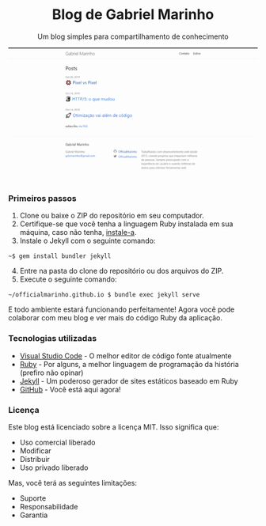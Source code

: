 <div align="center">
  <h1>Blog de Gabriel Marinho</h1>
  <p>Um blog simples para compartilhamento de conhecimento</p>
</div>
<img src="https://github.com/OfficialMarinho/officialmarinho.github.io/blob/master/_site/assets/screencapture-gabrielmarinho-tech-2020-01-09-02_46_42.png?raw=true" alt="Preview do blog em funcionamento"/>

### Primeiros passos
1. Clone ou baixe o ZIP do repositório em seu computador.
2. Certifique-se que você tenha a linguagem Ruby instalada em sua máquina, caso não tenha, [instale-a](https://www.ruby-lang.org/pt/).
3. Instale o Jekyll com o seguinte comando:
```
~$ gem install bundler jekyll
```
4. Entre na pasta do clone do repositório ou dos arquivos do ZIP.
5. Execute o seguinte comando:
```
~/officialmarinho.github.io $ bundle exec jekyll serve
```

E todo ambiente estará funcionando perfeitamente! Agora você pode colaborar com meu blog e ver mais do código Ruby da aplicação.

### Tecnologias utilizadas
* [Visual Studio Code](https://code.visualstudio.com/download) - O melhor editor de código fonte atualmente
* [Ruby](https://www.ruby-lang.org/pt/) - Por alguns, a melhor linguagem de programação da história (prefiro não opinar)
* [Jekyll](https://jekyllrb.com/) - Um poderoso gerador de sites estáticos baseado em Ruby
* [GitHub](https://github.com/) - Você está aqui agora!

### Licença
Este blog está licenciado sobre a licença MIT. Isso significa que:

* Uso comercial liberado
* Modificar
* Distribuir
* Uso privado liberado

Mas, você terá as seguintes limitações:

* Suporte
* Responsabilidade
* Garantia
